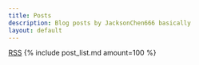 ```yaml
---
title: Posts
description: Blog posts by JacksonChen666 basically
layout: default
---
```

[RSS](/feed.xml)
{% include post_list.md amount=100 %}